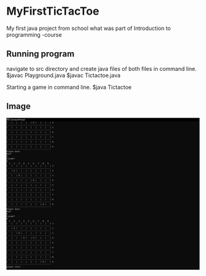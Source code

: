 # MyFirstTicTacToe
My first java project from school what was part of Introduction to programming -course

## Running program

navigate to src directory and create java files of both files in command line.
$javac Playground.java
$javac Tictactoe.java

Starting a game in command line.
$java Tictactoe



## Image
![alt text](https://github.com/Sakkendalen/MyFirstTicTacToe/blob/master/img/myfirsttictactoe.png)
